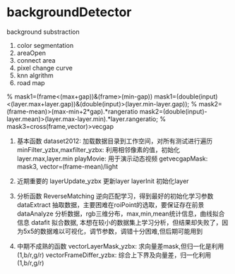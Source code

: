 # backgroundDetector
background substraction

1. color segmentation
2. areaOpen
3. connect area
4. pixel change curve
5. knn algrithm
6. road map


% mask1=(frame<(max+gap))&(frame>(min-gap))
	mask1=(double(input)<(layer.max+layer.gap))&(double(input)>(layer.min-layer.gap));
% mask2=(frame-mean)>(max-min+2*gap).*rangeratio
	mask2=(double(input)-layer.mean)>(layer.max-layer.min).*layer.rangeratio;
% mask3=cross(frame,vector)>vecgap

1. 基本函数
	dataset2012:	加载数据目录到工作空间，对所有测试进行遍历
	minFilter_yzbx,maxfilter_yzbx:	利用相邻像素的值，初始化layer.max,layer.min
	playMovie:	用于演示动态视频
	getvecgapMask: mask3, vector=(frame-mean)/light

2. 近期重要的
	layerUpdate_yzbx	更新layer
	layerInit	初始化layer
	
3. 分析函数
	ReverseMatching 逆向匹配学习，得到最好的初始化学习参数
	dataExtract 抽取数据，主要困难在roiPoint的选取，要保证存在前景
	dataAnalyze 分析数据，rgb三维分布，max,min,mean统计信息，曲线拟合信息
	datafit 拟合数据, 本想在较小的数据集上学习分析，但结果却失败了，因为5x5的数据难以可视化，调节参数，调错十分困难,但后期可能用到
	
3. 中期不成熟的函数
	vectorLayerMask_yzbx: 求向量差mask,但归一化是利用(1,b/r,g/r)
	vectorFrameDiffer_yzbx:	综合上下界及向量差，归一化利用(1,b/r,g/r)
	
	